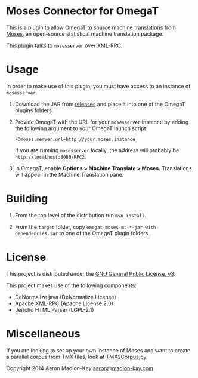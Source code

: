 Moses Connector for OmegaT
==========================

This is a plugin to allow OmegaT to source machine translations from
[Moses](http://www.statmt.org/moses/), an open-source statistical machine
translation package.

This plugin talks to `mosesserver` over XML-RPC.


Usage
=====

In order to make use of this plugin, you must have access to an instance of
`mosesserver`.

1. Download the JAR from
   [releases](https://github.com/amake/omegat-moses-mt/releases) and place it
   into one of the OmegaT plugins folders.

2. Provide OmegaT with the URL for your `mosesserver` instance by adding the
   following argument to your OmegaT launch script:

   ```
   -Dmoses.server.url=http://your.moses.instance
   ```

   If you are running `mosesserver` locally, the address will probably be
   `http://localhost:8080/RPC2`.

3. In OmegaT, enable **Options > Machine Translate > Moses**. Translations will
   appear in the Machine Translation pane.


Building
========

1. From the top level of the distribution run `mvn install`.

2. From the `target` folder, copy `omegat-moses-mt-*-jar-with-dependencies.jar`
   to one of the OmegaT plugin folders.


License
=======

This project is distributed under the [GNU General Public License,
v3](http://www.gnu.org/licenses/gpl-3.0.html).

This project makes use of the following components:
- DeNormalize.java (DeNormalize License)
- Apache XML-RPC (Apache License 2.0)
- Jericho HTML Parser (LGPL-2.1)


Miscellaneous
=============

If you are looking to set up your own instance of Moses and want to create a
parallel corpus from TMX files, look at
[TMX2Corpus.py](https://gist.github.com/amake/9128457).


Copyright 2014 Aaron Madlon-Kay <aaron@madlon-kay.com>
